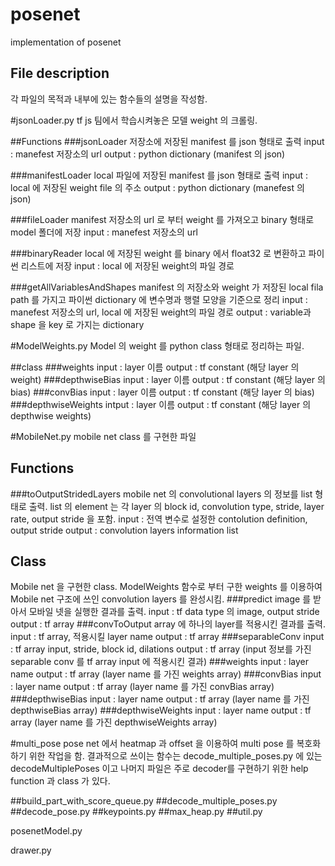 posenet
=======
implementation of posenet

File description
----------------
각 파일의 목적과 내부에 있는 함수들의 설명을 작성함.

#jsonLoader.py
tf js 팀에서 학습시켜놓은 모델 weight 의 크롤링.

##Functions
###jsonLoader
저장소에 저장된 manifest 를 json 형태로 출력
input : manefest 저장소의 url
output : python dictionary (manifest 의 json)

###manifestLoader
local 파일에 저장된 manifest 를 json 형태로 출력
input : local 에 저장된 weight file 의 주소
output : python dictionary (manefest 의 json)

###fileLoader
manifest 저장소의 url 로 부터 weight 를 가져오고 binary 형태로 model 폴더에 저장
input : manefest 저장소의 url

###binaryReader
local 에 저장된 weight 를 binary 에서 float32 로 변환하고 파이썬 리스트에 저장
input : local 에 저장된 weight의 파일 경로

###getAllVariablesAndShapes
manifest 의 저장소와 weight 가 저장된 local fila path 를 가지고 파이썬 dictionary 에 변수명과 행렬 모양을 기준으로 정리
input : manefest 저장소의 url, local 에 저장된 weight의 파일 경로
output : variable과 shape 을 key 로 가지는 dictionary

#ModelWeights.py
Model 의 weight 를 python class 형태로 정리하는 파일.

##class
###weights
input : layer 이름
output : tf constant (해당 layer 의 weight) 
###depthwiseBias
input : layer 이름
output : tf constant (해당 layer 의 bias)
###convBias
input : layer 이름
output : tf constant (해당 layer 의 bias)
###depthwiseWeights
intput : layer 이름
output : tf constant (해당 layer 의 depthwise weights)

#MobileNet.py
mobile net class 를 구현한 파일
## Functions
###toOutputStridedLayers
mobile net 의 convolutional layers 의 정보를 list 형태로 출력. list 의 element 는 각 layer 의 block id, convolution type, stride, layer rate, output stride 을 포함.
input : 전역 변수로 설정한 contolution definition, output stride
output : convolution layers information list
## Class
Mobile net 을 구현한 class. ModelWeights 함수로 부터 구한 weights 를 이용하여 Mobile net 구조에 쓰인 convolution layers 를 완성시킴. 
###predict
image 를 받아서 모바일 넷을 실행한 결과를 출력.
input : tf data type 의 image, output stride
output : tf array
###convToOutput
array 에 하나의 layer를 적용시킨 결과를 출력.
input : tf array, 적용시킬 layer name
output : tf array
###separableConv
input : tf array input, stride, block id, dilations
output : tf array (input 정보를 가진 separable conv 를 tf array input 에 적용시킨 결과)
###weights
input : layer name
output : tf array (layer name 를 가진 weights array)
###convBias
input : layer name
output : tf array (layer name 를 가진 convBias array)
###depthwiseBias
input : layer name
output : tf array (layer name 를 가진 depthwiseBias array)
###depthwiseWeights
input : layer name
output : tf array (layer name 를 가진 depthwiseWeights array)

#multi_pose
pose net 에서 heatmap 과 offset 을 이용하여 multi pose 를 복호화하기 위한 작업을 함. 결과적으로 쓰이는 함수는 decode_multiple_poses.py 에 있는 decodeMultiplePoses 이고 나머지 파일은 주로 decoder를 구현하기 위한 help function 과 class 가 있다.

##build_part_with_score_queue.py
##decode_multiple_poses.py
##decode_pose.py
##keypoints.py
##max_heap.py
##util.py

posenetModel.py

drawer.py






